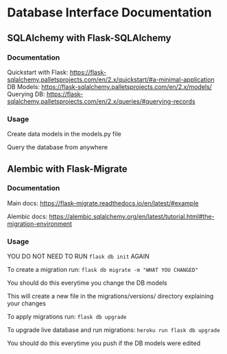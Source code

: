 # Database Interface Documentation

## SQLAlchemy with Flask-SQLAlchemy

### Documentation

Quickstart with Flask: https://flask-sqlalchemy.palletsprojects.com/en/2.x/quickstart/#a-minimal-application
DB Models: https://flask-sqlalchemy.palletsprojects.com/en/2.x/models/
Querying DB: https://flask-sqlalchemy.palletsprojects.com/en/2.x/queries/#querying-records

### Usage

Create data models in the models.py file

Query the database from anywhere

## Alembic with Flask-Migrate

### Documentation
Main docs: https://flask-migrate.readthedocs.io/en/latest/#example

Alembic docs: https://alembic.sqlalchemy.org/en/latest/tutorial.html#the-migration-environment

### Usage

YOU DO NOT NEED TO RUN `flask db init` AGAIN

To create a migration run: `flask db migrate -m "WHAT YOU CHANGED"`

You should do this everytime you change the DB models

This will create a new file in the migrations/versions/ directory explaining your changes

To apply migrations run: `flask db upgrade`

To upgrade live database and run migrations: `heroku run flask db upgrade`

You should do this everytime you push if the DB models were edited